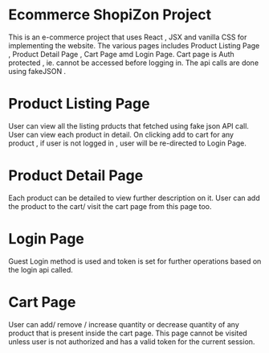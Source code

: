 # Ecommerce ShopiZon Project

This is an e-commerce project that uses React , JSX and vanilla CSS for implementing the website.
The various pages includes Product Listing Page , Product Detail Page , Cart Page amd Login Page.
Cart page is Auth protected , ie. cannot be accessed before logging in.
The api calls are done using fakeJSON .
 
# Product Listing Page
User can view all the listing prducts that fetched using fake json API call.
User can view each product in detail.
On clicking add to cart for any product , if user is not logged in  , user will be re-directed to Login Page.

# Product Detail Page
Each product can be detailed to view further description on it.
User can add the product to the cart/ visit the cart page from this page too.

# Login Page

Guest Login method is used and token is set for further operations based on the login api called.

# Cart Page
User can add/ remove / increase quantity or decrease quantity of any product that is present inside the cart page.
This  page cannot be visited unless user is not authorized and has a valid token for the current session.

